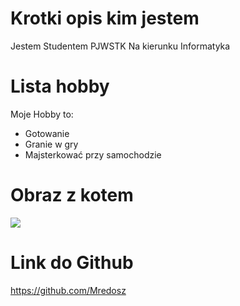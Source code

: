 # Krotki opis kim jestem
Jestem Studentem PJWSTK
Na kierunku Informatyka

# Lista hobby
Moje Hobby to:

- Gotowanie
- Granie w gry
- Majsterkować przy samochodzie

# Obraz z kotem 

![](https://as1.ftcdn.net/v2/jpg/02/98/59/08/1000_F_298590885_hEOyoEVzK51KrhN9gnZMR1wVngkGOaFv.jpg)

# Link do Github 
https://github.com/Mredosz